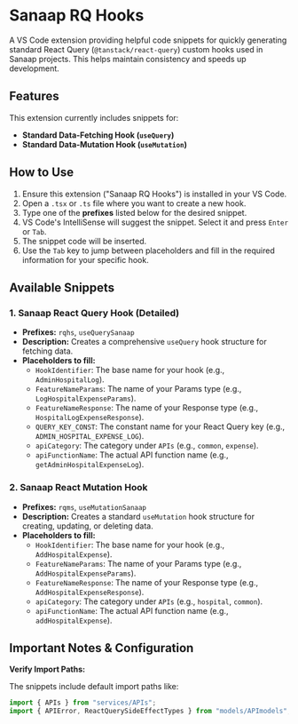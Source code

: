 # Sanaap RQ Hooks

A VS Code extension providing helpful code snippets for quickly generating standard React Query (`@tanstack/react-query`) custom hooks used in Sanaap projects. This helps maintain consistency and speeds up development.

## Features

This extension currently includes snippets for:

- **Standard Data-Fetching Hook (`useQuery`)**
- **Standard Data-Mutation Hook (`useMutation`)**

## How to Use

1.  Ensure this extension ("Sanaap RQ Hooks") is installed in your VS Code.
2.  Open a `.tsx` or `.ts` file where you want to create a new hook.
3.  Type one of the **prefixes** listed below for the desired snippet.
4.  VS Code's IntelliSense will suggest the snippet. Select it and press `Enter` or `Tab`.
5.  The snippet code will be inserted.
6.  Use the `Tab` key to jump between placeholders and fill in the required information for your specific hook.

## Available Snippets

### 1. Sanaap React Query Hook (Detailed)

- **Prefixes:** `rqhs`, `useQuerySanaap`
- **Description:** Creates a comprehensive `useQuery` hook structure for fetching data.
- **Placeholders to fill:**
  - `HookIdentifier`: The base name for your hook (e.g., `AdminHospitalLog`).
  - `FeatureNameParams`: The name of your Params type (e.g., `LogHospitalExpenseParams`).
  - `FeatureNameResponse`: The name of your Response type (e.g., `HospitalLogExpenseResponse`).
  - `QUERY_KEY_CONST`: The constant name for your React Query key (e.g., `ADMIN_HOSPITAL_EXPENSE_LOG`).
  - `apiCategory`: The category under `APIs` (e.g., `common`, `expense`).
  - `apiFunctionName`: The actual API function name (e.g., `getAdminHospitalExpenseLog`).

### 2. Sanaap React Mutation Hook

- **Prefixes:** `rqms`, `useMutationSanaap`
- **Description:** Creates a standard `useMutation` hook structure for creating, updating, or deleting data.
- **Placeholders to fill:**
  - `HookIdentifier`: The base name for your hook (e.g., `AddHospitalExpense`).
  - `FeatureNameParams`: The name of your Params type (e.g., `AddHospitalExpenseParams`).
  - `FeatureNameResponse`: The name of your Response type (e.g., `AddHospitalExpenseResponse`).
  - `apiCategory`: The category under `APIs` (e.g., `hospital`, `common`).
  - `apiFunctionName`: The actual API function name (e.g., `addHospitalExpense`).

## Important Notes & Configuration

**Verify Import Paths:**

The snippets include default import paths like:

```typescript
import { APIs } from "services/APIs";
import { APIError, ReactQuerySideEffectTypes } from "models/APImodels";
```
